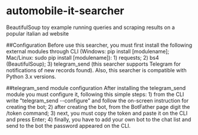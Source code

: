 # automobile-it-searcher

BeautifulSoup toy example running queries and scraping results on a popular italian ad website

##Configuration
Before use this searcher, you must first install the following external modules through CLI (Windows: pip install [modulename]; Mac/Linux: sudo pip install [modulename]):
    1) requests;
    2) bs4 (BeautifulSoup);
    3) telegram_send (this searcher supports Telegram for notifications of new records found).
Also, this searcher is compatible with Python 3.x versions.

##telegram_send module configuration
After installing the telegram_send module you must configure it, following this simple steps:
    1) from the CLI write "telegram_send --configure" and follow the on-screen instruction for creating the bot;
    2) after creating the bot, from the BotFather page digit the /token command;
    3) next, you must copy the token and paste it on the CLI and press Enter;
    4) finally, you have to add your own bot to the chat list and send to the bot the password appeared on the CLI.
